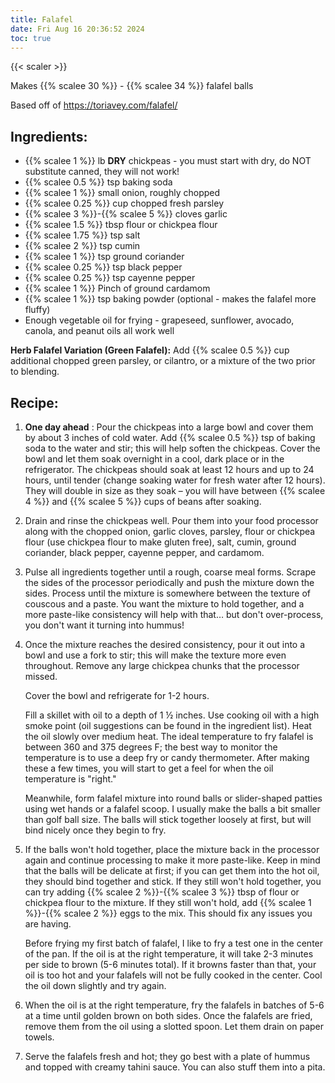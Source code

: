 ```yaml
---
title: Falafel
date: Fri Aug 16 20:36:52 2024
toc: true
---
```

{{< scaler >}}

Makes {{% scalee 30 %}} - {{% scalee 34 %}} falafel balls

Based off of https://toriavey.com/falafel/

## Ingredients:
* {{% scalee 1 %}} lb **DRY** chickpeas - you must start with dry, do
  NOT substitute canned, they will not work!
* {{% scalee 0.5 %}} tsp baking soda
* {{% scalee 1 %}} small onion, roughly chopped
* {{% scalee 0.25 %}} cup chopped fresh parsley
* {{% scalee 3 %}}-{{% scalee 5 %}} cloves garlic
* {{% scalee 1.5 %}} tbsp flour or chickpea flour
* {{% scalee 1.75 %}} tsp salt
* {{% scalee 2 %}} tsp cumin
* {{% scalee 1 %}} tsp ground coriander
* {{% scalee 0.25 %}} tsp black pepper
* {{% scalee 0.25 %}} tsp cayenne pepper
* {{% scalee 1 %}} Pinch of ground cardamom
* {{% scalee 1 %}} tsp baking powder (optional - makes the falafel
  more fluffy)
* Enough vegetable oil for frying - grapeseed, sunflower, avocado,
  canola, and peanut oils all work well

**Herb Falafel Variation (Green Falafel):** Add {{% scalee 0.5 %}}
cup additional chopped green parsley, or cilantro, or a mixture of
the two prior to blending.

## Recipe:

1. **One day ahead** : Pour the chickpeas into a large bowl and cover
   them by about 3 inches of cold water. Add {{% scalee 0.5 %}} tsp of
   baking soda to the water and stir; this will help soften the
   chickpeas. Cover the bowl and let them soak overnight in a cool,
   dark place or in the refrigerator. The chickpeas should soak at
   least 12 hours and up to 24 hours, until tender (change soaking
   water for fresh water after 12 hours). They will double in size as
   they soak – you will have between {{% scalee 4 %}} and {{% scalee 5
   %}} cups of beans after soaking.

2. Drain and rinse the chickpeas well. Pour them into your food
   processor along with the chopped onion, garlic cloves, parsley,
   flour or chickpea flour (use chickpea flour to make gluten free),
   salt, cumin, ground coriander, black pepper, cayenne pepper, and
   cardamom.

3. Pulse all ingredients together until a rough, coarse meal
   forms. Scrape the sides of the processor periodically and push the
   mixture down the sides. Process until the mixture is somewhere
   between the texture of couscous and a paste. You want the mixture
   to hold together, and a more paste-like consistency will help with
   that… but don't over-process, you don't want it turning into
   hummus!

4. Once the mixture reaches the desired consistency, pour it out into
   a bowl and use a fork to stir; this will make the texture more even
   throughout. Remove any large chickpea chunks that the processor
   missed.

   Cover the bowl and refrigerate for 1-2 hours.

   Fill a skillet with oil to a depth of 1 ½ inches. Use cooking oil
   with a high smoke point (oil suggestions can be found in the
   ingredient list). Heat the oil slowly over medium heat. The ideal
   temperature to fry falafel is between 360 and 375 degrees F; the
   best way to monitor the temperature is to use a deep fry or candy
   thermometer. After making these a few times, you will start to get
   a feel for when the oil temperature is "right."

   Meanwhile, form falafel mixture into round balls or slider-shaped
   patties using wet hands or a falafel scoop. I usually make the balls a bit smaller than golf ball size. The balls will stick
   together loosely at first, but will bind nicely once they begin to
   fry.

5. If the balls won't hold together, place the mixture back in the
   processor again and continue processing to make it more
   paste-like. Keep in mind that the balls will be delicate at first;
   if you can get them into the hot oil, they should bind together and
   stick. If they still won't hold together, you can try adding {{%
   scalee 2 %}}-{{% scalee 3 %}} tbsp of flour or chickpea flour to
   the mixture. If they still won't hold, add {{% scalee 1 %}}-{{%
   scalee 2 %}} eggs to the mix. This should fix any issues you are
   having.

   Before frying my first batch of falafel, I like to fry a test one
   in the center of the pan. If the oil is at the right temperature,
   it will take 2-3 minutes per side to brown (5-6 minutes total). If
   it browns faster than that, your oil is too hot and your falafels
   will not be fully cooked in the center. Cool the oil down slightly
   and try again.

6. When the oil is at the right temperature, fry the falafels in
   batches of 5-6 at a time until golden brown on both sides. Once the
   falafels are fried, remove them from the oil using a slotted
   spoon. Let them drain on paper towels.

7. Serve the falafels fresh and hot; they go best with a plate of
   hummus and topped with creamy tahini sauce. You can also stuff them
   into a pita.
